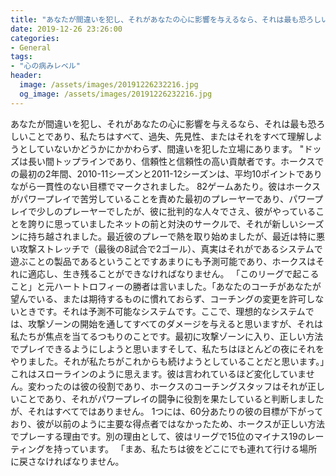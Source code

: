```yaml
---
title: "あなたが間違いを犯し、それがあなたの心に影響を与えるなら、それは最も恐ろしいことであり、私たちはすべて、過失、先見性、またはそれをすべて理解しようとしていないかどうかにかかわらず、間違いを犯した立場にあります。"
date: 2019-12-26 23:26:00
categories:
- General
tags:
- "心の病みレベル"
header:
  image: /assets/images/20191226232216.jpg
  og_image: /assets/images/20191226232216.jpg
---
```


あなたが間違いを犯し、それがあなたの心に影響を与えるなら、それは最も恐ろしいことであり、私たちはすべて、過失、先見性、またはそれをすべて理解しようとしていないかどうかにかかわらず、間違いを犯した立場にあります。 &quot;ドッズは長い間トップラインであり、信頼性と信頼性の高い貢献者です。ホークスでの最初の2年間、2010-11シーズンと2011-12シーズンは、平均10ポイントでありながら一貫性のない目標でマークされました。 82ゲームあたり。彼はホークスがパワープレイで苦労していることを責めた最初のプレーヤーであり、パワープレイで少しのプレーヤーでしたが、彼に批判的な人々でさえ、彼がやっていることを誇りに思っていましたネットの前と対決のサークルで、それが新しいシーズンに持ち越されました。最近彼のプレーで熱を取り始めましたが、最近は特に悪い攻撃ストレッチで（最後の8試合で2ゴール）、真実はそれがであるシステムで遊ぶことの製品であるということですあまりにも予測可能であり、ホークスはそれに適応し、生き残ることができなければなりません。 「このリーグで起こること」と元ハートトロフィーの勝者は言いました。「あなたのコーチがあなたが望んでいる、または期待するものに慣れておらず、コーチングの変更を許可しないときです。それは予測不可能なシステムです。ここで、理想的なシステムでは、攻撃ゾーンの開始を通してすべてのダメージを与えると思いますが、それは私たちが焦点を当てるつもりのことです。最初に攻撃ゾーンに入り、正しい方法でプレイできるようにしようと思いますそして、私たちはほとんどの夜にそれをやりました。それが私たちがこれからも続けようとしていることだと思います。」これはスローラインのように思えます。彼は言われているほど変化していません。変わったのは彼の役割であり、ホークスのコーチングスタッフはそれが正しいことであり、それがパワープレイの闘争に役割を果たしていると判断しましたが、それはすべてではありません。 1つには、60分あたりの彼の目標が下がっており、彼が以前のように主要な得点者ではなかったため、ホークスが正しい方法でプレーする理由です。別の理由として、彼はリーグで15位のマイナス19のレーティングを持っています。 「まあ、私たちは彼をどこにでも連れて行ける場所に戻さなければなりません。
